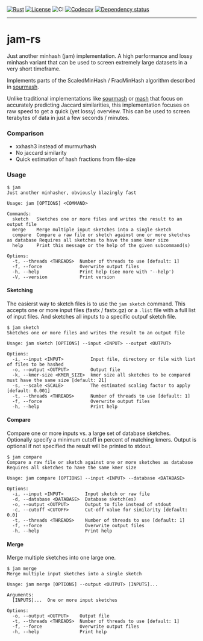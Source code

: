 [![Rust](https://img.shields.io/badge/built_with-Rust-dca282.svg)](https://www.rust-lang.org/)
[![License](https://img.shields.io/badge/License-MIT-brightgreen.svg)](https://github.com/St4NNi/jam-rs/blob/main/LICENSE)
![CI](https://github.com/St4NNi/jam-rs/actions/workflows/push.yaml/badge.svg)
[![Codecov](https://codecov.io/github/St4NNi/jam-rs/coverage.svg?branch=main)](https://codecov.io/gh/St4NNi/jam-rs)
[![Dependency status](https://deps.rs/repo/github/St4NNi/jam-rs/status.svg)](https://deps.rs/repo/github/St4NNi/jam-rs)
___
# jam-rs

Just another minhash (jam) implementation. A high performance and lossy minhash variant that can be used to screen extremely large datasets in a very short timeframe.

Implements parts of the ScaledMinHash / FracMinHash algorithm described in [sourmash](https://joss.theoj.org/papers/10.21105/joss.00027).

Unlike traditional implementations like [sourmash](https://joss.theoj.org/papers/10.21105/joss.00027) or [mash](https://doi.org/10.1186/s13059-016-0997-x) that focus
on accurately predicting Jaccard similarities, this implementation focuses on raw speed to get a quick (yet lossy) overview. This can be used to screen terabytes of data in just a few seconds / minutes.

### Comparison

- xxhash3 instead of murmurhash
- No jaccard similarity
- Quick estimation of hash fractions from file-size


### Usage

```console
$ jam
Just another minhasher, obviously blazingly fast

Usage: jam [OPTIONS] <COMMAND>

Commands:
  sketch   Sketches one or more files and writes the result to an output file
  merge    Merge multiple input sketches into a single sketch
  compare  Compare a raw file or sketch against one or more sketches as database Requires all sketches to have the same kmer size
  help     Print this message or the help of the given subcommand(s)

Options:
  -t, --threads <THREADS>  Number of threads to use [default: 1]
  -f, --force              Overwrite output files
  -h, --help               Print help (see more with '--help')
  -V, --version            Print version
```

#### Sketching

The easierst way to sketch files is to use the `jam sketch` command. This accepts one or more input files (fastx / fastx.gz) or a `.list` file with a full list of input files. And sketches all inputs to a specific outpuf sketch file.

```console
$ jam sketch
Sketches one or more files and writes the result to an output file

Usage: jam sketch [OPTIONS] --input <INPUT> --output <OUTPUT>

Options:
  -i, --input <INPUT>          Input file, directory or file with list of files to be hashed
  -o, --output <OUTPUT>        Output file
  -k, --kmer-size <KMER_SIZE>  kmer size all sketches to be compared must have the same size [default: 21]
  -s, --scale <SCALE>          The estimated scaling factor to apply [default: 0.001]
  -t, --threads <THREADS>      Number of threads to use [default: 1]
  -f, --force                  Overwrite output files
  -h, --help                   Print help
```

#### Compare

Compare one or more inputs vs. a large set of database sketches. Optionally specify a minimum cutoff in percent of matching kmers. Output is optional if not specified the result will be printed to stdout.

```console
$ jam compare
Compare a raw file or sketch against one or more sketches as database Requires all sketches to have the same kmer size

Usage: jam compare [OPTIONS] --input <INPUT> --database <DATABASE>

Options:
  -i, --input <INPUT>        Input sketch or raw file
  -d, --database <DATABASE>  Database sketch(es)
  -o, --output <OUTPUT>      Output to file instead of stdout
  -c, --cutoff <CUTOFF>      Cut-off value for similarity [default: 0.0]
  -t, --threads <THREADS>    Number of threads to use [default: 1]
  -f, --force                Overwrite output files
  -h, --help                 Print help
```




#### Merge

Merge multiple sketches into one large one.

```console
$ jam merge
Merge multiple input sketches into a single sketch

Usage: jam merge [OPTIONS] --output <OUTPUT> [INPUTS]...

Arguments:
  [INPUTS]...  One or more input sketches

Options:
  -o, --output <OUTPUT>    Output file
  -t, --threads <THREADS>  Number of threads to use [default: 1]
  -f, --force              Overwrite output files
  -h, --help               Print help
```



